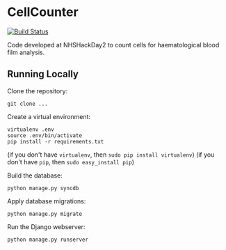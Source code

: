 # CellCounter

[![Build Status](https://secure.travis-ci.org/cellcounter/cellcounter.png)](http://travis-ci.org/cellcounter/cellcounter)

Code developed at NHSHackDay2 to count cells for haematological blood film analysis.


## Running Locally

Clone the repository:

    git clone ...

Create a virtual environment:

    virtualenv .env
    source .env/bin/activate
    pip install -r requirements.txt

(if you don't have `virtualenv`, then `sudo pip install virtualenv`)
(if you don't have `pip`, then `sudo easy_install pip`)

Build the database:

    python manage.py syncdb

Apply database migrations:

    python manage.py migrate

Run the Django webserver:

    python manage.py runserver
